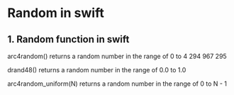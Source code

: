 # Random in swift

## 1. Random function in swift

arc4random() returns a random number in the range of 0 to 4 294 967 295

drand48() returns a random number in the range of 0.0 to 1.0

arc4random_uniform(N) returns a random number in the range of 0 to N - 1